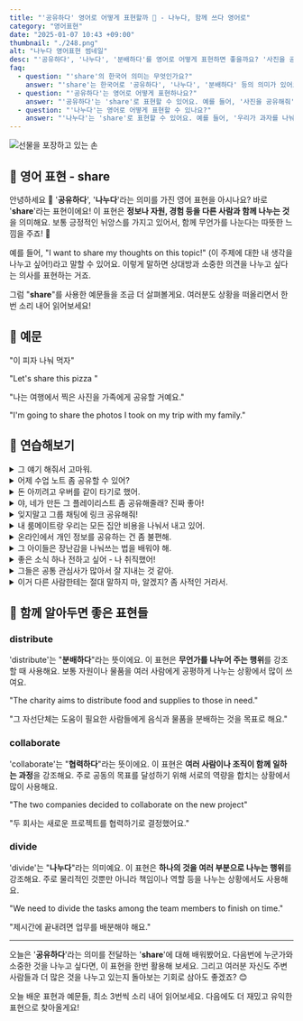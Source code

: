 ```yaml
---
title: "'공유하다' 영어로 어떻게 표현할까 🤝 - 나누다, 함께 쓰다 영어로"
category: "영어표현"
date: "2025-01-07 10:43 +09:00"
thumbnail: "./248.png"
alt: "나누다 영어표현 썸네일"
desc: "'공유하다', '나누다', '분배하다'를 영어로 어떻게 표현하면 좋을까요? '사진을 공유해줘', '우리가 과자를 나눠 먹자', '자원을 공평하게 분배해야 해' 등을 영어로 표현하는 법을 배워봅시다. 다양한 예문을 통해서 연습하고 본인의 표현으로 만들어 보세요."
faq:
  - question: "'share'의 한국어 의미는 무엇인가요?"
    answer: "'share'는 한국어로 '공유하다', '나누다', '분배하다' 등의 의미가 있어요."
  - question: "'공유하다'는 영어로 어떻게 표현하나요?"
    answer: "'공유하다'는 'share'로 표현할 수 있어요. 예를 들어, '사진을 공유해줘'는 'Please share the photo'로 말할 수 있어요."
  - question: "'나누다'는 영어로 어떻게 표현할 수 있나요?"
    answer: "'나누다'는 'share'로 표현할 수 있어요. 예를 들어, '우리가 과자를 나눠 먹자'는 'Let's share the snacks'로 말할 수 있어요."
---
```


![선물을 포장하고 있는 손](./248-1.avif)

## 🌟 영어 표현 - share

안녕하세요 👋 '**공유하다**', '**나누다**'라는 의미를 가진 영어 표현을 아시나요? 바로 '**share**'라는 표현이에요! 이 표현은 **정보나 자원, 경험 등을 다른 사람과 함께 나누는 것**을 의미해요. 보통 긍정적인 뉘앙스를 가지고 있어서, 함께 무언가를 나눈다는 따뜻한 느낌을 주죠! 🤝

예를 들어, "I want to share my thoughts on this topic!" (이 주제에 대한 내 생각을 나누고 싶어!)라고 말할 수 있어요. 이렇게 말하면 상대방과 소중한 의견을 나누고 싶다는 의사를 표현하는 거죠.

<div 
  data-inline-banner="🎉 새해에는 스픽 AI와 함께 영어 공부하자" 
  data-inline-banner-subtext="설날 특별 할인으로 최대 70% 할인! (~2/3)" 
  data-inline-banner-link="https://app.usespeak.com/kr-ko/sale/kr-affiliate-special/?ref=engple-inline"
  data-inline-banner-caption="해당 링크를 통해 구매시 일정액의 수수료를 지급받습니다.">
</div>

그럼 "**share**"를 사용한 예문들을 조금 더 살펴볼게요. 여러분도 상황을 떠올리면서 한 번 소리 내어 읽어보세요!

## 📖 예문

"이 피자 나눠 먹자"

"Let's share this pizza "

"나는 여행에서 찍은 사진을 가족에게 공유할 거예요."

"I'm going to share the photos I took on my trip with my family."

## 💬 연습해보기

<details>
<summary>그 얘기 해줘서 고마워.</summary>
<span>Thanks for sharing that with me.</span>
</details>

<details>
<summary>어제 수업 노트 좀 공유할 수 있어?</summary>
<span><a href="/blog/in-english/028.would-you-mind/">Would you mind</a> sharing your notes from yesterday's class?</span>
</details>

<details>
<summary>돈 아끼려고 우버를 같이 타기로 했어.</summary>
<span>We <a href="/blog/in-english/062.decide-to/">decided to</a> share an Uber to save money.</span>
</details>

<details>
<summary>야, 네가 만든 그 플레이리스트 좀 공유해줄래? 진짜 좋아!</summary>
<span>Hey, can you share that playlist you made? It's so good!</span>
</details>

<details>
<summary>잊지말고 그룹 채팅에 링크 공유해줘!</summary>
<span>Don't <a href="/blog/in-english/023.forget/">forget</a> to share the link with everyone in the group chat.</span>
</details>

<details>
<summary>내 룸메이트랑 우리는 모든 집안 비용을 나눠서 내고 있어.</summary>
<span>My roommate and I share all the household expenses.</span>
</details>

<details>
<summary>온라인에서 개인 정보를 공유하는 건 좀 불편해.</summary>
<span>I'm not comfortable sharing personal information online.</span>
</details>

<details>
<summary>그 아이들은 장난감을 나눠쓰는 법을 배워야 해.</summary>
<span>The kids need to <a href="/blog/in-english/245.learn/">learn</a> how to share their toys.</span>
</details>

<details>
<summary>좋은 소식 하나 전하고 싶어 - 나 취직했어!</summary>
<span>Just wanted to share some good news - I got the job!</span>
</details>

<details>
<summary>그들은 공통 관심사가 많아서 잘 지내는 것 같아.</summary>
<span>They share a lot of common interests, <a href="/blog/in-english/116.that-is-why/">that's why</a> they get along so well.</span>
</details>

<details>
<summary>이거 다른 사람한테는 절대 말하지 마, 알겠지? 좀 사적인 거라서.</summary>
<span>Don't share this with anyone else, okay? It's kind of private.</span>
</details>

## 🤝 함께 알아두면 좋은 표현들

### distribute

'distribute'는 "**분배하다**"라는 뜻이에요. 이 표현은 **무언가를 나누어 주는 행위**를 강조할 때 사용해요. 보통 자원이나 물품을 여러 사람에게 공평하게 나누는 상황에서 많이 쓰여요.

"The charity aims to distribute food and supplies to those in need."

"그 자선단체는 도움이 필요한 사람들에게 음식과 물품을 분배하는 것을 목표로 해요."

### collaborate

'collaborate'는 "**협력하다**"라는 뜻이에요. 이 표현은 **여러 사람이나 조직이 함께 일하는 과정**을 강조해요. 주로 공동의 목표를 달성하기 위해 서로의 역량을 합치는 상황에서 많이 사용해요.

"The two companies decided to collaborate on the new project"

"두 회사는 새로운 프로젝트를 협력하기로 결정했어요."

### divide

'divide'는 "**나누다**"라는 의미예요. 이 표현은 **하나의 것을 여러 부분으로 나누는 행위**를 강조해요. 주로 물리적인 것뿐만 아니라 책임이나 역할 등을 나누는 상황에서도 사용해요.

"We need to divide the tasks among the team members to finish on time."

"제시간에 끝내려면 업무를 배분해야 해요."

---

오늘은 '**공유하다**'라는 의미를 전달하는 '**share**'에 대해 배워봤어요. 다음번에 누군가와 소중한 것을 나누고 싶다면, 이 표현을 한번 활용해 보세요. 그리고 여러분 자신도 주변 사람들과 더 많은 것을 나누고 있는지 돌아보는 기회로 삼아도 좋겠죠? 😊

오늘 배운 표현과 예문들, 최소 3번씩 소리 내어 읽어보세요. 다음에도 더 재밌고 유익한 표현으로 찾아올게요!
